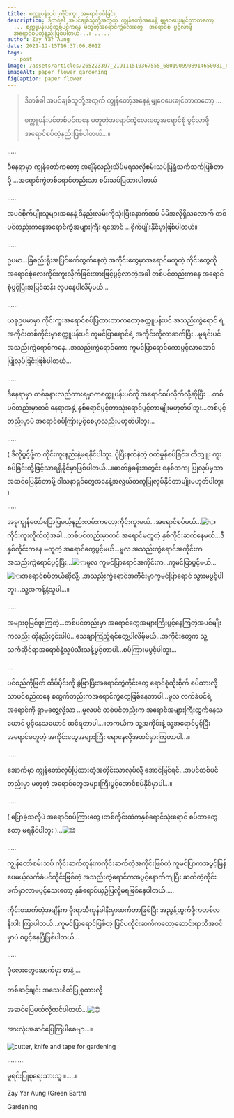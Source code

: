 ```yaml
---
title: စက္ကူပန်းပင် ကိုင်းကူး အရောင်စပ်ခြင်း
description: ဒီတစ်ခါ အပင်ချစ်သူတို့အတွက် ကျွန်တော့်အနေနဲ့ မျှဝေပေးချင်တာကတော့
  ... စက္ကူပန်းပင်တစ်ပင်ကနေ မတူတဲ့အရောင်ကွဲလေးတွေ  အရောင်စုံ ပွင့်လာဖို့
  အရောင်စပ်တဲ့နည်းဖြစ်ပါတယ်...။ .....
author: Zay Yar Aung
date: 2021-12-15T16:37:06.801Z
tags:
  - post
image: /assets/articles/265223397_219111510367555_6801909908914650081_n.jpeg
imageAlt: paper flower gardening
figCaption: paper flower
---
```

> ဒီတစ်ခါ အပင်ချစ်သူတို့အတွက် ကျွန်တော့်အနေနဲ့ မျှဝေပေးချင်တာကတော့ ...
>
> စက္ကူပန်းပင်တစ်ပင်ကနေ မတူတဲ့အရောင်ကွဲလေးတွေအရောင်စုံ ပွင့်လာဖို့ အရောင်စပ်တဲ့နည်းဖြစ်ပါတယ်...။

.....

ဒီနေရာမှာ ကျွန်တော်ကတော့ အချိန်လည်းသိပ်မရသလိုစမ်းသပ်ပြရုံသက်သက်ဖြစ်တာမို့ ...အရောင်ကွဲတစ်ရောင်တည်းသာ စမ်းသပ်ပြထားပါတယ်

.....

အပင်စိုက်ပျိုးသူများအနေနဲ့ ဒီနည်းလမ်းကိုသုံးပြီးနောက်ထပ် မိမိအလိုရှိသလောက် တစ်ပင်တည်းကနေအရောင်ကွဲအများကြီး ရအောင် ...စိုက်ပျိုးနိုင်မှာဖြစ်ပါတယ်။

......

ဥပမာ...ခြံစည်းရိုးအပြင်ဖက်ထွက်နေတဲ့ အကိုင်းတွေမှာအရောင်မတူတဲ့ ကိုင်းတွေကို အရောင်စုံလေးကိုင်းကူးလိုက်ခြင်းအားဖြင့်ပွင့်လာတဲ့အခါ တစ်ပင်တည်းကနေ အရောင်စုံပွင့်ပြီးအမြင်ဆန်း လှပနေပါလိမ့်မယ်...

......

ယခုဥပမာမှာ ကိုင်းကူးအရောင်စပ်ပြထားတာကတော့စက္ကူပန်းပင် အသည်းကွဲရောင် ရဲ့အကိုင်းတစ်ကိုင်းမှာစက္ကူပန်းပင် ကူမင်ပြာရောင်ရဲ့ အကိုင်းကိုလာဆက်ပြီး...မူရင်းပင် အသည်းကွဲရောင်ကနေ...အသည်းကွဲရောင်ကော ကူမင်ပြာရောင်ကောပွင့်လာအောင် ပြုလုပ်ခြင်းဖြစ်ပါတယ်...

.....

ဒီနေရာမှာ တစ်ခုနားလည်ထားရမှာကစက္ကူပန်းပင်ကို အရောင်စပ်လိုက်လို့ဆိုပြီး ...တစ်ပင်တည်းမှာတင် နေရာအနှံ့ နှစ်ရောင်ပွင့်တာသုံးရောင်ပွင့်တာမျိုးမဟုတ်ပါဘူး...တစ်ပွင့်တည်းမှာပဲ အရောင်စပ်ကြားပွင့်စေမှာလည်းမဟုတ်ပါဘူး...

.....

( ဒီလိုပွင့်ဖို့က ကိုင်းကူးနည်းနဲ့မရနိုင်ပါဘူး..ပိုပြီးနက်နဲတဲ့ ဝတ်မှုန်စပ်ခြင်း၊ တီသျှူး ကူးစပ်ခြင်းတို့ဖြင့်သာရရှိနိုင်မှာဖြစ်ပါတယ်...။ဓာတ်ခွဲခန်းအတွင်း စနစ်တကျ ပြုလုပ်မှသာအဆင်ပြေနိုင်တာမို့ ဝါသနာရှင်တွေအနေနဲ့အလွယ်တကူပြုလုပ်နိုင်တာမျိုးမဟုတ်ပါဘူး )

.....

အခုကျွန်တော်ပြောပြမယ့်နည်းလမ်းကတော့ကိုင်းကူးမယ်...အရောင်စပ်မယ်...![👈](https://static.xx.fbcdn.net/images/emoji.php/v9/td0/1/16/1f448.png)ကိုင်းကူးလိုက်တဲ့အခါ...တစ်ပင်တည်းမှာတင် အရောင်မတူတဲ့ နှစ်ကိုင်းဆက်နေမယ်...ဒီနှစ်ကိုင်းကနေ မတူတဲ့ အရောင်တွေပွင့်မယ်...မူလ အသည်းကွဲရောင်အကိုင်းကအသည်းကွဲရောင်ပွင့်ပြီး...![👈](https://static.xx.fbcdn.net/images/emoji.php/v9/td0/1/16/1f448.png)မူလ ကူမင်ပြာရောင်အကိုင်းက...ကူမင်ပြာပွင့်မယ်...![👈](https://static.xx.fbcdn.net/images/emoji.php/v9/td0/1/16/1f448.png)အရောင်စပ်တယ်ဆိုလို့...အသည်းကွဲရောင်အကိုင်းမှာကူမင်ပြာရောင် သွားမပွင့်ပါဘူး...သူ့အကန့်နဲ့သူပါ...။

.....

အများစုမြင်ဖူးကြတဲ့...တစ်ပင်တည်းမှာ အရောင်တွေအများကြီးပွင့်နေကြတဲ့အပင်မျိုးကလည်း ထိုနည်း၄င်းပါပဲ...သေချာကြည့်ရင်တွေ့ပါလိမ့်မယ်...အကိုင်းတွေက သူ့သက်ဆိုင်ရာအရောင်နဲ့သူပဲသီးသန့်ပွင့်တာပါ...စပ်ကြားမပွင့်ပါဘူး...

...

ပင်စည်ကိုဖြတ် ထိပ်ပိုင်းကို ခွဲဖြာပြီးအရောင်ကွဲကိုင်းတွေ ရောင်စုံထိုးစိုက် စပ်ထားလို့သာပင်စည်ကနေ စထွက်တည်းကအရောင်ကွဲတွေဖြစ်နေတာပါ...မူလ လက်ခံပင်ရဲ့ အရောင်ကို ရှာမတွေ့လို့သာ ...မူလပင် တစ်ပင်တည်းက အရောင်အများကြီးထွက်နေသယောင် ပွင့်နေသယောင် ထင်ရတာပါ...။တကယ်က သူ့အကိုင်းနဲ့ သူ့အရောင်ပွင့်ပြီးအရောင်မတူတဲ့ အကိုင်းတွေအများကြီး ရောနေလို့အထင်မှားကြတာပါ...။

.....

အောက်မှာ ကျွန်တော်လုပ်ပြထားတဲ့အတိုင်းသာလုပ်လို့ အောင်မြင်ရင်...အပင်တစ်ပင်တည်းမှာ မတူတဲ့ အရောင်တွေအများကြီးပွင့်အောင်စပ်နိုင်မှာပါ...။

.....

( ပြောခဲ့သလိုပဲ အရောင်စပ်ကြားတွေ ၊တစ်ကိုင်းထဲကနှစ်ရောင်သုံးရောင် စပ်တာတွေတော့ မရနိုင်ပါဘူး )...![😊](https://static.xx.fbcdn.net/images/emoji.php/v9/t7f/1/16/1f60a.png)

.....

ကျွန်တော်စမ်းသပ် ကိုင်းဆက်တုန်းကကိုင်းဆက်တဲ့အကိုင်းဖြစ်တဲ့ ကူမင်ပြာကအပွင့်မြန်ပေမယ့်လက်ခံပင်ကိုင်းဖြစ်တဲ့ အသည်းကွဲရောင်ကအပွင့်နောက်ကျပြီး ဆက်တဲ့ကိုင်းဖက်မှာလာမပွင့်သေးတော့ နှစ်ရောင်ယှဥ်ပြလို့မရဖြစ်နေပါတယ်.....

ကိုင်းစဆက်တဲ့အချိန်က မိုးရာသီကုန်ခါနီးမှာဆက်တာဖြစ်ပြီး အညွန့်ထွက်ဖို့ကတစ်လနီးပါး ကြာပါတယ်...ကူမင်ပြာရောင်ဖြစ်တဲ့ ပြင်ပကိုင်းဆက်ကတော့ဆောင်းရာသီအဝင်မှာပဲ စပွင့်နေပြီဖြစ်ပါတယ်...

.....

ပုံလေးတွေအောက်မှာ စာနဲ့ ...

တစ်ဆင့်ချင်း အသေးစိတ်ပြုစုထားလို့

အဆင်ပြေမယ်လို့ထင်ပါတယ်...![😊](https://static.xx.fbcdn.net/images/emoji.php/v9/t7f/1/16/1f60a.png)

အားလုံးအဆင်ပြေကြပါစေဗျာ...။

![cutter, knife and tape for gardening](/assets/articles/265589015_219111320367574_6475235059628348126_n.jpeg "cutter, knife and tape for gardening")

..........

မူရင်းပြုစုရေးသားသူ ။.....။

Zay Yar Aung (Green Earth)

Gardening